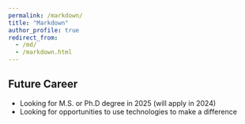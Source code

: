 ```yaml
---
permalink: /markdown/
title: "Markdown"
author_profile: true
redirect_from: 
  - /md/
  - /markdown.html
---
```


## Future Career

* Looking for M.S. or Ph.D degree in 2025 (will apply in 2024)
* Looking for opportunities to use technologies to make a difference


